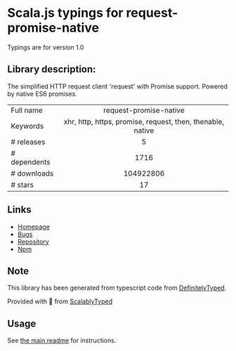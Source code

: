 
# Scala.js typings for request-promise-native

Typings are for version 1.0

## Library description:
The simplified HTTP request client 'request' with Promise support. Powered by native ES6 promises.

|                    |                 |
| ------------------ | :-------------: |
| Full name          | request-promise-native |
| Keywords           | xhr, http, https, promise, request, then, thenable, native |
| # releases         | 5 |
| # dependents       | 1716 |
| # downloads        | 104922806 |
| # stars            | 17 |

## Links
- [Homepage](https://github.com/request/request-promise-native#readme)
- [Bugs](https://github.com/request/request-promise-native/issues)
- [Repository](https://github.com/request/request-promise-native)
- [Npm](https://www.npmjs.com/package/request-promise-native)
    


## Note
This library has been generated from typescript code from [DefinitelyTyped](https://definitelytyped.org).

Provided with :purple_heart: from [ScalablyTyped](https://github.com/oyvindberg/ScalablyTyped)

## Usage
See [the main readme](../../readme.md) for instructions.


